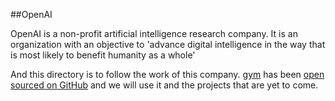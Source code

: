 ##OpenAI

OpenAI is a non-profit artificial intelligence research company. It is an organization with an objective to 'advance digital intelligence in the way that is most likely to benefit humanity as a whole'

And this directory is to follow the work of this company. [gym](https://gym.openai.com/) has been [open sourced on GitHub](https://github.com/openai/gym) and we will use it and the projects that are yet to come.